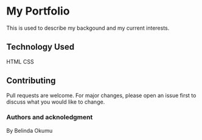 # My Portfolio
This is used to describe my backgound and my current interests.
## Technology Used
HTML
CSS
## Contributing
Pull requests are welcome. For major changes, please open an issue first to discuss what you would like to change.
### Authors and acknoledgment
By Belinda Okumu
